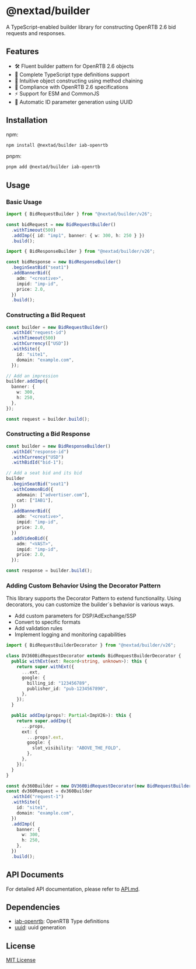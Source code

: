 # @nextad/builder

A TypeScript-enabled builder library for constructing OpenRTB 2.6 bid requests and responses.

## Features

- 🛠️ Fluent builder pattern for OpenRTB 2.6 objects
- 🎯 Complete TypeScript type definitions support
- 🔄 Intuitive object constructing using method chaining
- 📝 Compliance with OpenRTB 2.6 specifications
- ⚡ Support for ESM and CommonJS
- 🔑 Automatic ID parameter generation using UUID

## Installation

npm:

```bash
npm install @nextad/builder iab-openrtb
```

pnpm:

```bash
pnpm add @nextad/builder iab-openrtb
```

## Usage

### Basic Usage

```typescript
import { BidRequestBuilder } from "@nextad/builder/v26";

const bidRequest = new BidRequestBuilder()
  .withTimeout(500)
  .addImp({ id: "imp1", banner: { w: 300, h: 250 } })
  .build();
```

```typescript
import { BidResponseBuilder } from "@nextad/builder/v26";

const bidResponse = new BidResponseBuilder()
  .beginSeatBid("seat1")
  .addBannerBid({
    adm: "<creative>",
    impid: "imp-id",
    price: 2.0,
  })
  .build();
```

### Constructing a Bid Request

```typescript
const builder = new BidRequestBuilder()
  .withId("request-id")
  .withTimeout(500)
  .withCurrency(["USD"])
  .withSite({
    id: "site1",
    domain: "example.com",
  });

// Add an impression
builder.addImp({
  banner: {
    w: 300,
    h: 250,
  },
});

const request = builder.build();
```

### Constructing a Bid Response

```typescript
const builder = new BidResponseBuilder()
  .withId("response-id")
  .withCurrency("USD")
  .withBidId("bid-1");

// Add a seat bid and its bid
builder
  .beginSeatBid("seat1")
  .withCommonBid({
    adomain: ["advertiser.com"],
    cat: ["IAB1"],
  })
  .addBannerBid({
    adm: "<creative>",
    impid: "imp-id",
    price: 2.0,
  })
  .addVideoBid({
    adm: "<VAST>",
    impid: "imp-id",
    price: 2.0,
  });

const response = builder.build();
```

### Adding Custom Behavior Using the Decorator Pattern

This library supports the Decorator Pattern to extend functionality. Using decorators, you can customize the builder`s behavior is various ways.

- Add custom parameters for DSP/AdExchange/SSP
- Convert to specific formats
- Add validation rules
- Implement logging and monitoring capabilities

```typescript
import { BidRequestBuilderDecorator } from "@nextad/builder/v26";

class DV360BidRequestDecorator extends BidRequestBuilderDecorator {
  public withExt(ext: Record<string, unknown>): this {
    return super.withExt({
      ...ext,
      google: {
        billing_id: "123456789",
        publisher_id: "pub-1234567890",
      },
    });
  }

  public addImp(props?: Partial<ImpV26>): this {
    return super.addImp({
      ...props,
      ext: {
        ...props?.ext,
        google: {
          slot_visibility: "ABOVE_THE_FOLD",
        },
      },
    });
  }
}

const dv360Builder = new DV360BidRequestDecorator(new BidRequestBuilder());
const dv360Request = dv360Builder
  .withId("request-1")
  .withSite({
    id: "site1",
    domain: "example.com",
  })
  .addImp({
    banner: {
      w: 300,
      h: 250,
    },
  })
  .build();
```

## API Documents

For detailed API documentation, please refer to [API.md](./API.md).

## Dependencies

- [iab-openrtb](https://github.com/hogekai/types-iab-openrtb): OpenRTB Type definitions
- [uuid](https://www.npmjs.com/package/uuid): uuid generation

## License

[MIT License](LICENCE)

